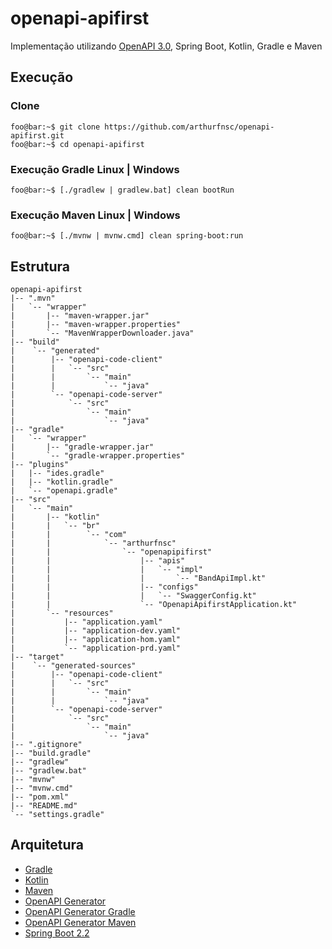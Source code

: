 # openapi-apifirst

Implementação utilizando
[OpenAPI 3.0](https://github.com/OAI/OpenAPI-Specification), Spring Boot,
Kotlin, Gradle e Maven

## Execução

### Clone

```console
foo@bar:~$ git clone https://github.com/arthurfnsc/openapi-apifirst.git
foo@bar:~$ cd openapi-apifirst
```

### Execução Gradle Linux | Windows

```console
foo@bar:~$ [./gradlew | gradlew.bat] clean bootRun
```

### Execução Maven Linux | Windows

```console
foo@bar:~$ [./mvnw | mvnw.cmd] clean spring-boot:run 
```

## Estrutura

```console
openapi-apifirst
|-- ".mvn"
|   `-- "wrapper"
|       |-- "maven-wrapper.jar"
|       |-- "maven-wrapper.properties"
|       `-- "MavenWrapperDownloader.java"
|-- "build"
|    `-- "generated"
|        |-- "openapi-code-client"
|        |   `-- "src"
|        |       `-- "main"
|        |           `-- "java"
|        `-- "openapi-code-server"
|            `-- "src"
|                `-- "main"
|                    `-- "java"
|-- "gradle"
|   `-- "wrapper"
|       |-- "gradle-wrapper.jar"
|       `-- "gradle-wrapper.properties"
|-- "plugins"
|   |-- "ides.gradle"
|   |-- "kotlin.gradle"
|   `-- "openapi.gradle"
|-- "src"
|   `-- "main"
|       |-- "kotlin"
|       |   `-- "br"
|       |        `-- "com"
|       |            `-- "arthurfnsc"
|       |                `-- "openapipifirst"
|       |                    |-- "apis"
|       |                    |   `-- "impl"
|       |                    |       `-- "BandApiImpl.kt"
|       |                    |-- "configs"
|       |                    |   `-- "SwaggerConfig.kt"
|       |                    `-- "OpenapiApifirstApplication.kt"
|       `-- "resources"
|           |-- "application.yaml"
|           |-- "application-dev.yaml"
|           |-- "application-hom.yaml"
|           `-- "application-prd.yaml"
|-- "target"
|    `-- "generated-sources"
|        |-- "openapi-code-client"
|        |   `-- "src"
|        |       `-- "main"
|        |           `-- "java"
|        `-- "openapi-code-server"
|            `-- "src"
|                `-- "main"
|                    `-- "java"
|-- ".gitignore"
|-- "build.gradle"
|-- "gradlew"
|-- "gradlew.bat"
|-- "mvnw"
|-- "mvnw.cmd"
|-- "pom.xml"
|-- "README.md"
`-- "settings.gradle"
```

## Arquitetura

- [Gradle](https://gradle.org/)
- [Kotlin](https://kotlinlang.org/)
- [Maven](https://maven.apache.org/)
- [OpenAPI Generator](https://github.com/OpenAPITools/openapi-generator)
- [OpenAPI Generator Gradle](https://github.com/OpenAPITools/openapi-generator/tree/master/modules/openapi-generator-gradle-plugin)
- [OpenAPI Generator Maven](https://github.com/OpenAPITools/openapi-generator/tree/master/modules/openapi-generator-maven-plugin)
- [Spring Boot 2.2](https://projects.spring.io/spring-boot/)
